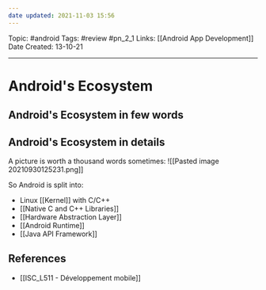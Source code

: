 ```yaml
---
date updated: 2021-11-03 15:56
---
```


Topic: #android
Tags: #review #pn_2_1
Links: [[Android App Development]]
Date Created: 13-10-21

---

# Android's Ecosystem

## Android's Ecosystem in few words

## Android's Ecosystem in details

A picture is worth a thousand words sometimes:
![[Pasted image 20210930125231.png]]

So Android is split into:

- Linux [[Kernel]] with C/C++
- [[Native C and C++ Libraries]]
- [[Hardware Abstraction Layer]]
- [[Android Runtime]]
- [[Java API Framework]]

## References

- [[ISC_L511 - Développement mobile]]
